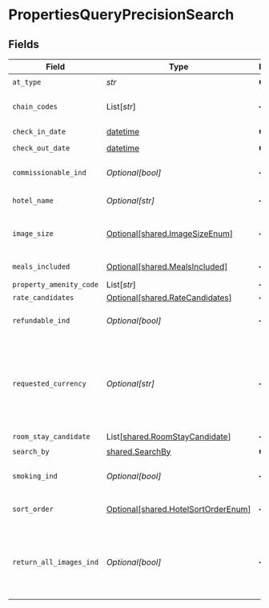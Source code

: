 # PropertiesQueryPrecisionSearch


## Fields

| Field                                                                                                                                                                                           | Type                                                                                                                                                                                            | Required                                                                                                                                                                                        | Description                                                                                                                                                                                     | Example                                                                                                                                                                                         |
| ----------------------------------------------------------------------------------------------------------------------------------------------------------------------------------------------- | ----------------------------------------------------------------------------------------------------------------------------------------------------------------------------------------------- | ----------------------------------------------------------------------------------------------------------------------------------------------------------------------------------------------- | ----------------------------------------------------------------------------------------------------------------------------------------------------------------------------------------------- | ----------------------------------------------------------------------------------------------------------------------------------------------------------------------------------------------- |
| `at_type`                                                                                                                                                                                       | *str*                                                                                                                                                                                           | :heavy_check_mark:                                                                                                                                                                              | N/A                                                                                                                                                                                             | PropertiesQuerySearch                                                                                                                                                                           |
| `chain_codes`                                                                                                                                                                                   | List[*str*]                                                                                                                                                                                     | :heavy_minus_sign:                                                                                                                                                                              | The permitted property chain code(s) to be returned for this request                                                                                                                            |                                                                                                                                                                                                 |
| `check_in_date`                                                                                                                                                                                 | [datetime](https://docs.python.org/3/library/datetime.html#datetime-objects)                                                                                                                    | :heavy_check_mark:                                                                                                                                                                              | Check In Date                                                                                                                                                                                   |                                                                                                                                                                                                 |
| `check_out_date`                                                                                                                                                                                | [datetime](https://docs.python.org/3/library/datetime.html#datetime-objects)                                                                                                                    | :heavy_check_mark:                                                                                                                                                                              | Check Out Date                                                                                                                                                                                  |                                                                                                                                                                                                 |
| `commissionable_ind`                                                                                                                                                                            | *Optional[bool]*                                                                                                                                                                                | :heavy_minus_sign:                                                                                                                                                                              | If true, return Properties with at least one commissionable rate.                                                                                                                               |                                                                                                                                                                                                 |
| `hotel_name`                                                                                                                                                                                    | *Optional[str]*                                                                                                                                                                                 | :heavy_minus_sign:                                                                                                                                                                              | The preferred name of the property                                                                                                                                                              |                                                                                                                                                                                                 |
| `image_size`                                                                                                                                                                                    | [Optional[shared.ImageSizeEnum]](../../models/shared/imagesizeenum.md)                                                                                                                          | :heavy_minus_sign:                                                                                                                                                                              | Indicates the size of the image. Hospitality APIs no longer support thumbnail                                                                                                                   |                                                                                                                                                                                                 |
| `meals_included`                                                                                                                                                                                | [Optional[shared.MealsIncluded]](../../models/shared/mealsincluded.md)                                                                                                                          | :heavy_minus_sign:                                                                                                                                                                              | Indicates if a meal is included                                                                                                                                                                 |                                                                                                                                                                                                 |
| `property_amenity_code`                                                                                                                                                                         | List[*str*]                                                                                                                                                                                     | :heavy_minus_sign:                                                                                                                                                                              | N/A                                                                                                                                                                                             |                                                                                                                                                                                                 |
| `rate_candidates`                                                                                                                                                                               | [Optional[shared.RateCandidates]](../../models/shared/ratecandidates.md)                                                                                                                        | :heavy_minus_sign:                                                                                                                                                                              | N/A                                                                                                                                                                                             |                                                                                                                                                                                                 |
| `refundable_ind`                                                                                                                                                                                | *Optional[bool]*                                                                                                                                                                                | :heavy_minus_sign:                                                                                                                                                                              | If true, return Properties with at least one refundable rate.                                                                                                                                   |                                                                                                                                                                                                 |
| `requested_currency`                                                                                                                                                                            | *Optional[str]*                                                                                                                                                                                 | :heavy_minus_sign:                                                                                                                                                                              | You can use requested currency to request conversion rate information. The response will return the currencyRateConversion object which will contain conversion rate of the requested currency. |                                                                                                                                                                                                 |
| `room_stay_candidate`                                                                                                                                                                           | List[[shared.RoomStayCandidate](../../models/shared/roomstaycandidate.md)]                                                                                                                      | :heavy_minus_sign:                                                                                                                                                                              | N/A                                                                                                                                                                                             |                                                                                                                                                                                                 |
| `search_by`                                                                                                                                                                                     | [shared.SearchBy](../../models/shared/searchby.md)                                                                                                                                              | :heavy_check_mark:                                                                                                                                                                              | N/A                                                                                                                                                                                             |                                                                                                                                                                                                 |
| `smoking_ind`                                                                                                                                                                                   | *Optional[bool]*                                                                                                                                                                                | :heavy_minus_sign:                                                                                                                                                                              | If true, return Properties with at least one rate for a smoking room.                                                                                                                           |                                                                                                                                                                                                 |
| `sort_order`                                                                                                                                                                                    | [Optional[shared.HotelSortOrderEnum]](../../models/shared/hotelsortorderenum.md)                                                                                                                | :heavy_minus_sign:                                                                                                                                                                              | The method to be used in sorting hotel properties                                                                                                                                               |                                                                                                                                                                                                 |
| `return_all_images_ind`                                                                                                                                                                         | *Optional[bool]*                                                                                                                                                                                | :heavy_minus_sign:                                                                                                                                                                              | If true, all property images of the size requested will be returned. If blank or false the best single property image will be returned.                                                         |                                                                                                                                                                                                 |